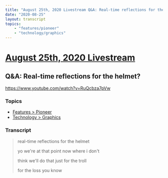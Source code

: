 ```yaml
---
title: "August 25th, 2020 Livestream Q&A: Real-time reflections for the helmet?"
date: "2020-08-25"
layout: transcript
topics:
    - "features/pioneer"
    - "technology/graphics"
---
```

# [August 25th, 2020 Livestream](../2020-08-25.md)
## Q&A: Real-time reflections for the helmet?
https://www.youtube.com/watch?v=RuQcbza7pVw

### Topics
* [Features > Pioneer](../topics/features/pioneer.md)
* [Technology > Graphics](../topics/technology/graphics.md)

### Transcript

> real-time reflections for the helmet
>
> yo we're at that point now where i don't
>
> think we'll do that just for the troll
>
> for the loss you know
>
